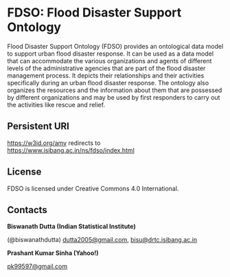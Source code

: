 # FDSO: Flood Disaster Support Ontology  

Flood Disaster Support Ontology (FDSO) provides an ontological data model to support urban flood disaster response. It can be used as a data model that can accommodate the various organizations and agents of different levels of the administrative agencies that are part of the flood disaster management process. It depicts their relationships and their activities specifically during an urban flood disaster response. The ontology also organizes the resources and the information about them that are possessed by different organizations and may be used by first responders to carry out the activities like rescue and relief.    


## Persistent URI 
https://w3id.org/amv redirects to https://www.isibang.ac.in/ns/fdso/index.html


## License
FDSO is licensed under Creative Commons 4.0 International. 

## Contacts
**Biswanath Dutta (Indian Statistical Institute)**  

(@biswanathdutta) 
 <dutta2005@gmail.com>, 
 <bisu@drtc.isibang.ac.in> 

**Prashant Kumar Sinha (Yahoo!)**  

 <pk99597@gmail.com> 


